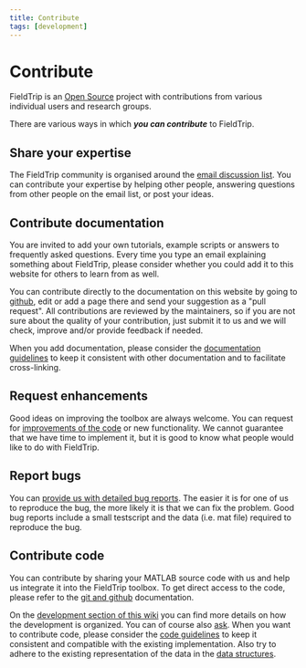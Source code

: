 ```yaml
---
title: Contribute
tags: [development]
---
```


# Contribute

FieldTrip is an [Open Source](http://www.opensource.org) project with contributions from various individual users and research groups.

There are various ways in which ***you can contribute*** to FieldTrip.

## Share your expertise

The FieldTrip community is organised around the [email discussion list](/discussion_list). You can contribute your expertise by helping other people, answering questions from other people on the email list, or post your ideas.

## Contribute documentation

You are invited to add your own tutorials, example scripts or answers to frequently asked questions. Every time you type an email explaining something about FieldTrip, please consider whether you could add it to this website for others to learn from as well.

You can contribute directly to the documentation on this website by going to [github](https://github.com/fieldtrip/website), edit or add a page there and send your suggestion as a "pull request". All contributions are reviewed by the maintainers, so if you are not sure about the quality of your contribution, just submit it to us and we will check, improve and/or provide feedback if needed.

When you add documentation, please consider the [documentation guidelines](/development/guidelines/documentation) to keep it consistent with other documentation and to facilitate cross-linking. 

## Request enhancements

Good ideas on improving the toolbox are always welcome. You can request for [improvements of the code](/bugzilla) or new functionality. We cannot guarantee that we have time to implement it, but it is good to know what people would like to do with FieldTrip.

## Report bugs

You can [provide us with detailed bug reports](/bugzilla). The easier it is for one of us to reproduce the bug, the more likely it is that we can fix the problem. Good bug reports include a small testscript and the data (i.e. mat file) required to reproduce the bug.

## Contribute code

You can contribute by sharing your MATLAB source code with us and help us integrate it into the FieldTrip toolbox. To get direct access to the code, please refer to the [git and github](/development/git) documentation.

On the [development section of this wiki](/development) you can find more details on how the development is organized. You can of course also [ask](/contact). When you want to contribute code, please consider the [code guidelines](/development/guidelines/code) to keep it consistent and compatible with the existing implementation. Also try to adhere to the existing representation of the data in the [data structures](/faq/how_are_the_various_data_structures_defined).
